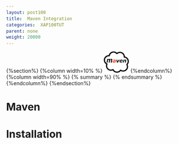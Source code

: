 ```yaml
---
layout: post100
title:  Maven Integration
categories:  XAP100TUT
parent: none
weight: 20000
---
```



{%section%}
{%column width=10% %}
![cassandra.png](/attachment_files/subject/maven.png)
{%endcolumn%}
{%column width=90% %}
{% summary   %} {% endsummary %}
{%endcolumn%}
{%endsection%}



# Maven

# Installation



